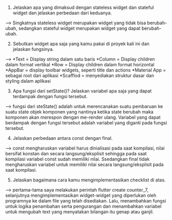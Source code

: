 1. Jelaskan apa yang dimaksud dengan stateless widget dan stateful widget dan jelaskan perbedaan dari keduanya.

 --> Singkatnya stateless widget merupakan widget yang tidak bisa berubah-ubah, sedangkan stateful widget merupakan widget
 yang dapat berubah-ubah.

 2. Sebutkan widget apa saja yang kamu pakai di proyek kali ini dan jelaskan fungsinya.

 --> *Text = Display string dalam satu baris
     *Column = Display children dalam format vertikal
     *Row = Display children dalam format horizontal
     *AppBar = display toolbar widgets, seperti title dan actions
     *Material App = sebagai root dari aplikasi
     *Scafflod = menyediakan struktur dasar dan styling dalam aplikasi

 3. Apa fungsi dari setState()? Jelaskan variabel apa saja yang dapat terdampak dengan fungsi tersebut.

 --> fungsi dari steState() adalah untuk merencanakan suatu pembaruan ke suatu state objek komponen yang nantinya ketika state berubah maka komponen akan merespon dengan me-render ulang. Variabel yang dapat berdampak dengan fungsi tersebut adalah variabel yang diganti pada fungsi tersebut.

 4. Jelaskan perbedaan antara const dengan final.

 --> const mengharuskan variabel harus dinialisasi pada saat kompilasi, nilai bersifat konstan dan secara langsung/eksplisit sehingga pada saat kompilasi variabel const sudah memiliki nilai. Ssedangkan final tidak mengharuskan variabel untuk memiliki nilai secara langsung/eksplisit pada saat kompilasi.

 5. Jelaskan bagaimana cara kamu mengimplementasikan checklist di atas.

 --> pertama-tama saya melakukan perintah flutter create counter_7, selanjutnya mengimplementasikan widget-widget yang diperlukan oleh programnya ke dalam file yang telah disediakan. Lalu, menambahkan fungsi untuk logika penambahan serta pengurangan dan menambahkan variabel untuk mengubah text yang menyatakan bilangan itu genap atau ganjil.
